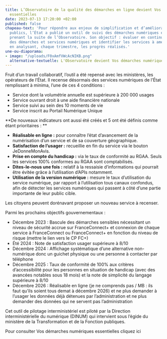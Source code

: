 ```yaml
---
title: L’Observatoire de la qualité des démarches en ligne devient Vos démarches numériques
  essentielles
date: 2023-07-13 17:20:00 +02:00
published: false
chapeau-text: 'Pour répondre aux enjeux de simplification et d’amélioration des services
  publics, l’État a publié un outil de suivi des démarches numériques essentielles,
  prenant la suite de l’Observatoire. Son objectif : évaluer en continu la qualité
  des démarches et services numériques et identifier les services à améliorer en priorité
  en analysant, chaque trimestre, les progrès réalisés.'
une-ou-diaporama:
- image: "/uploads/F0xAmfVWcAcNIKB.png"
  alternative-textuelle: L'Observatoire devient Vos démarches numériques essentielles
---
```


Fruit d’un travail collaboratif, l’outil a été repensé avec les ministères, les opérateurs de l’État. Il recense désormais des services numériques de l’État remplissant à minima, l’une de ces 4 conditions :
* Service dont la volumétrie annuelle est supérieure à 200 000 usages
* Service ouvrant droit à une aide financière nationale
* Service suivi au sein des 10 moments de vie
* Service inscrit au Portail Numérique Unique

**De nouveaux indicateurs ont aussi été créés et 5 ont été définis comme étant prioritaires : **
* **Réalisable en ligne :** pour connaître l’état d’avancement de la numérisation d’un service et de sa couverture géographique.
* **Satisfaction de l’usager :** recueillie en fin du service via le bouton JeDonneMonAvis.
* **Prise en compte du handicap :** via le taux de conformité au RGAA. Seuls les services 100% conformes au RGAA sont comptabilisés.
* **Dites-le-nous une fois :** relatif à la ressaisie d’informations qui pourrait être évitée grâce à l’utilisation d’APIs notamment.
* **Utilisation de la version numérique :** mesure le taux d’utilisation du service numérique, par rapport à l’utilisation tous canaux confondus, afin de détecter les services numériques qui passent à côté d’une partie importante de leur public cible.

Les citoyens peuvent dorénavant proposer un nouveau service à recenser.

Parmi les prochains objectifs gouvernementaux : 
-	Décembre 2023 : Bascule des démarches sensibles nécessitant un niveau de sécurité accrue sur FranceConnect+ et connexion de chaque service à FranceConnect ou FranceConnect+ en fonction du niveau de risque (mettre le lien vers le CP FC+)
-	Été 2024 : Note de satisfaction usager supérieure à 8/10
-	Décembre 2024 : Affichage systématique d’une alternative non-numérique donc un guichet physique ou une personne à contacter par téléphone
-	Décembre 2025 : Taux de conformité de 100% aux critères d’accessibilité pour les personnes en situation de handicap (avec des avancées notables sous 18 mois) et la note de simplicité du langage supérieure à 8/10
-	Décembre 2026 : Réalisable en ligne (je ne comprends pas / MB : ils faut qu’ils soient tous demat à décembre 2026) et ne plus demander à l’usager les données déjà détenues par l’administration et ne plus demander des données qui ne servent pas l’administration

Cet outil de pilotage interministériel est piloté par la Direction interministérielle du numérique (DINUM) qui intervient sous l’égide du ministère de la Transformation et de la Fonction publiques. 

Pour consulter Vos démarches numériques essentielles cliquez ici
